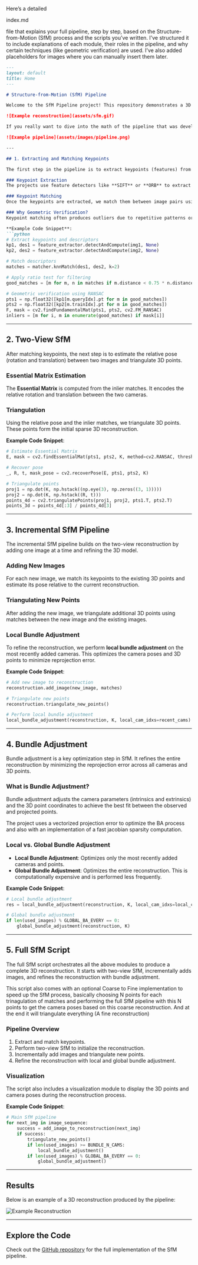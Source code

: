 Here’s a detailed 

index.md

 file that explains your full pipeline, step by step, based on the Structure-from-Motion (SfM) process and the scripts you’ve written. I’ve structured it to include explanations of each module, their roles in the pipeline, and why certain techniques (like geometric verification) are used. I’ve also added placeholders for images where you can manually insert them later.

```markdown
---
layout: default
title: Home
---

# Structure-from-Motion (SfM) Pipeline

Welcome to the SfM Pipeline project! This repository demonstrates a 3D reconstruction pipeline using Structure-from-Motion techniques. Below, we describe the entire pipeline, including the key modules and their roles in building a 3D model from images.

![Example reconstruction](assets/sfm.gif)

If you really want to dive into the math of the pipeline that was developed, I reccomend you checking Structure from Motion lecture from Tuebingen University [here](https://uni-tuebingen.de/fakultaeten/mathematisch-naturwissenschaftliche-fakultaet/fachbereiche/informatik/lehrstuehle/autonomous-vision/lectures/computer-vision/)

![Example pipeline](assets/images/pipeline.png)

---

## 1. Extracting and Matching Keypoints

The first step in the pipeline is to extract keypoints (features) from the input images and match them across image pairs. This is a critical step because the quality of the matches directly affects the accuracy of the reconstruction.

### Keypoint Extraction
The projects use feature detectors like **SIFT** or **ORB** to extract keypoints from images. These keypoints represent distinctive regions in the image, such as corners or blobs, that are invariant to scale, rotation, and illumination changes.

### Keypoint Matching
Once the keypoints are extracted, we match them between image pairs using a descriptor matcher (e.g., FLANN or brute-force matcher). This step identifies corresponding points in the images.

### Why Geometric Verification?
Keypoint matching often produces outliers due to repetitive patterns or noise. To filter out incorrect matches, we use **geometric verification** with techniques like the **Fundamental Matrix** estimation. This ensures that only matches consistent with the epipolar geometry are retained.

**Example Code Snippet**:
```python
# Extract keypoints and descriptors
kp1, des1 = feature_extractor.detectAndCompute(img1, None)
kp2, des2 = feature_extractor.detectAndCompute(img2, None)

# Match descriptors
matches = matcher.knnMatch(des1, des2, k=2)

# Apply ratio test for filtering
good_matches = [m for m, n in matches if m.distance < 0.75 * n.distance]

# Geometric verification using RANSAC
pts1 = np.float32([kp1[m.queryIdx].pt for m in good_matches])
pts2 = np.float32([kp2[m.trainIdx].pt for m in good_matches])
F, mask = cv2.findFundamentalMat(pts1, pts2, cv2.FM_RANSAC)
inliers = [m for i, m in enumerate(good_matches) if mask[i]]
```

---

## 2. Two-View SfM

After matching keypoints, the next step is to estimate the relative pose (rotation and translation) between two images and triangulate 3D points.

### Essential Matrix Estimation
The **Essential Matrix** is computed from the inlier matches. It encodes the relative rotation and translation between the two cameras.

### Triangulation
Using the relative pose and the inlier matches, we triangulate 3D points. These points form the initial sparse 3D reconstruction.

**Example Code Snippet**:
```python
# Estimate Essential Matrix
E, mask = cv2.findEssentialMat(pts1, pts2, K, method=cv2.RANSAC, threshold=1.0)

# Recover pose
_, R, t, mask_pose = cv2.recoverPose(E, pts1, pts2, K)

# Triangulate points
proj1 = np.dot(K, np.hstack((np.eye(3), np.zeros((3, 1)))))
proj2 = np.dot(K, np.hstack((R, t)))
points_4d = cv2.triangulatePoints(proj1, proj2, pts1.T, pts2.T)
points_3d = points_4d[:3] / points_4d[3]
```

---

## 3. Incremental SfM Pipeline

The incremental SfM pipeline builds on the two-view reconstruction by adding one image at a time and refining the 3D model.

### Adding New Images
For each new image, we match its keypoints to the existing 3D points and estimate its pose relative to the current reconstruction.

### Triangulating New Points
After adding the new image, we triangulate additional 3D points using matches between the new image and the existing images.

### Local Bundle Adjustment
To refine the reconstruction, we perform **local bundle adjustment** on the most recently added cameras. This optimizes the camera poses and 3D points to minimize reprojection error.

**Example Code Snippet**:
```python
# Add new image to reconstruction
reconstruction.add_image(new_image, matches)

# Triangulate new points
reconstruction.triangulate_new_points()

# Perform local bundle adjustment
local_bundle_adjustment(reconstruction, K, local_cam_idxs=recent_cams)
```

---

## 4. Bundle Adjustment

Bundle adjustment is a key optimization step in SfM. It refines the entire reconstruction by minimizing the reprojection error across all cameras and 3D points.

### What is Bundle Adjustment?
Bundle adjustment adjusts the camera parameters (intrinsics and extrinsics) and the 3D point coordinates to achieve the best fit between the observed and projected points.

The project uses a vectorized projection error to optimize the BA process and also with an implementation of a fast jacobian sparsity computation.

### Local vs. Global Bundle Adjustment
- **Local Bundle Adjustment**: Optimizes only the most recently added cameras and points.
- **Global Bundle Adjustment**: Optimizes the entire reconstruction. This is computationally expensive and is performed less frequently.

**Example Code Snippet**:
```python
# Local bundle adjustment
res = local_bundle_adjustment(reconstruction, K, local_cam_idxs=local_cams)

# Global bundle adjustment
if len(used_images) % GLOBAL_BA_EVERY == 0:
    global_bundle_adjustment(reconstruction, K)
```

---

## 5. Full SfM Script

The full SfM script orchestrates all the above modules to produce a complete 3D reconstruction. It starts with two-view SfM, incrementally adds images, and refines the reconstruction with bundle adjustment.

This script also comes with an optional Coarse to Fine implementation to speed up the SfM process, basically choosing N points for each trinagulation of matches and performing the full SfM pipeline with this N points to get the camera poses based on this coarse reconstruction. And at the end it will triangulate everything (A fine reconstruction)

### Pipeline Overview
1. Extract and match keypoints.
2. Perform two-view SfM to initialize the reconstruction.
3. Incrementally add images and triangulate new points.
4. Refine the reconstruction with local and global bundle adjustment.

### Visualization
The script also includes a visualization module to display the 3D points and camera poses during the reconstruction process.

**Example Code Snippet**:
```python
# Main SfM pipeline
for next_img in image_sequence:
    success = add_image_to_reconstruction(next_img)
    if success:
        triangulate_new_points()
        if len(used_images) >= BUNDLE_N_CAMS:
            local_bundle_adjustment()
        if len(used_images) % GLOBAL_BA_EVERY == 0:
            global_bundle_adjustment()
```

---

## Results

Below is an example of a 3D reconstruction produced by the pipeline:

![Example Reconstruction](assets/images/example.png)

---

## Explore the Code

Check out the [GitHub repository](https://github.com/luisrodolfo10/incremental_sfm) for the full implementation of the SfM pipeline.
